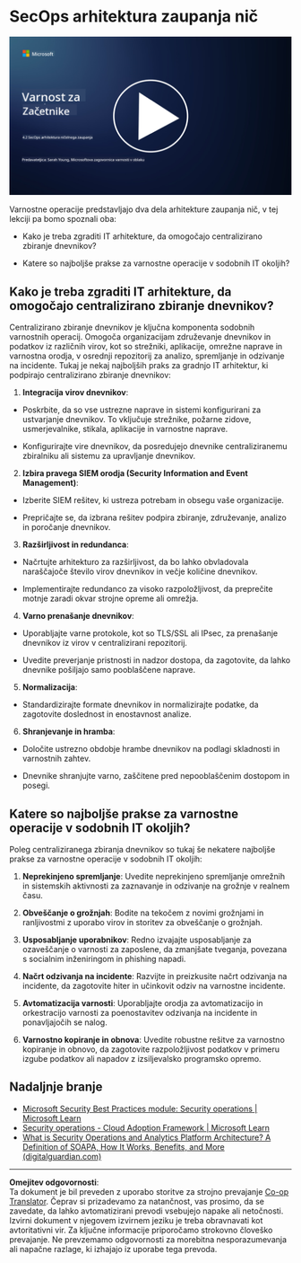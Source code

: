 <!--
CO_OP_TRANSLATOR_METADATA:
{
  "original_hash": "45bbdc114e70936816b0b3e7c40189cf",
  "translation_date": "2025-09-04T00:47:50+00:00",
  "source_file": "4.2 SecOps zero trust architecture.md",
  "language_code": "sl"
}
-->
# SecOps arhitektura zaupanja nič

[![Oglejte si video](../../translated_images/4-2_placeholder.20e2345a0848364aaf73ddda28f676a3d9980843c51a0050774b268037db079d.sl.png)](https://learn-video.azurefd.net/vod/player?id=8a2c36d9-8117-4576-ad5b-787667d13603)

Varnostne operacije predstavljajo dva dela arhitekture zaupanja nič, v tej lekciji pa bomo spoznali oba:

- Kako je treba zgraditi IT arhitekture, da omogočajo centralizirano zbiranje dnevnikov?

- Katere so najboljše prakse za varnostne operacije v sodobnih IT okoljih?

## Kako je treba zgraditi IT arhitekture, da omogočajo centralizirano zbiranje dnevnikov?

Centralizirano zbiranje dnevnikov je ključna komponenta sodobnih varnostnih operacij. Omogoča organizacijam združevanje dnevnikov in podatkov iz različnih virov, kot so strežniki, aplikacije, omrežne naprave in varnostna orodja, v osrednji repozitorij za analizo, spremljanje in odzivanje na incidente. Tukaj je nekaj najboljših praks za gradnjo IT arhitektur, ki podpirajo centralizirano zbiranje dnevnikov:

1. **Integracija virov dnevnikov**:

- Poskrbite, da so vse ustrezne naprave in sistemi konfigurirani za ustvarjanje dnevnikov. To vključuje strežnike, požarne zidove, usmerjevalnike, stikala, aplikacije in varnostne naprave.

- Konfigurirajte vire dnevnikov, da posredujejo dnevnike centraliziranemu zbiralniku ali sistemu za upravljanje dnevnikov.

2. **Izbira pravega SIEM orodja (Security Information and Event Management)**:

- Izberite SIEM rešitev, ki ustreza potrebam in obsegu vaše organizacije.

- Prepričajte se, da izbrana rešitev podpira zbiranje, združevanje, analizo in poročanje dnevnikov.

3. **Razširljivost in redundanca**:

- Načrtujte arhitekturo za razširljivost, da bo lahko obvladovala naraščajoče število virov dnevnikov in večje količine dnevnikov.

- Implementirajte redundanco za visoko razpoložljivost, da preprečite motnje zaradi okvar strojne opreme ali omrežja.

4. **Varno prenašanje dnevnikov**:

- Uporabljajte varne protokole, kot so TLS/SSL ali IPsec, za prenašanje dnevnikov iz virov v centralizirani repozitorij.

- Uvedite preverjanje pristnosti in nadzor dostopa, da zagotovite, da lahko dnevnike pošiljajo samo pooblaščene naprave.

5. **Normalizacija**:

- Standardizirajte formate dnevnikov in normalizirajte podatke, da zagotovite doslednost in enostavnost analize.

6. **Shranjevanje in hramba**:

- Določite ustrezno obdobje hrambe dnevnikov na podlagi skladnosti in varnostnih zahtev.

- Dnevnike shranjujte varno, zaščitene pred nepooblaščenim dostopom in posegi.

## Katere so najboljše prakse za varnostne operacije v sodobnih IT okoljih?

Poleg centraliziranega zbiranja dnevnikov so tukaj še nekatere najboljše prakse za varnostne operacije v sodobnih IT okoljih:

1. **Neprekinjeno spremljanje**: Uvedite neprekinjeno spremljanje omrežnih in sistemskih aktivnosti za zaznavanje in odzivanje na grožnje v realnem času.

2. **Obveščanje o grožnjah**: Bodite na tekočem z novimi grožnjami in ranljivostmi z uporabo virov in storitev za obveščanje o grožnjah.

3. **Usposabljanje uporabnikov**: Redno izvajajte usposabljanje za ozaveščanje o varnosti za zaposlene, da zmanjšate tveganja, povezana s socialnim inženiringom in phishing napadi.

4. **Načrt odzivanja na incidente**: Razvijte in preizkusite načrt odzivanja na incidente, da zagotovite hiter in učinkovit odziv na varnostne incidente.

5. **Avtomatizacija varnosti**: Uporabljajte orodja za avtomatizacijo in orkestracijo varnosti za poenostavitev odzivanja na incidente in ponavljajočih se nalog.

6. **Varnostno kopiranje in obnova**: Uvedite robustne rešitve za varnostno kopiranje in obnovo, da zagotovite razpoložljivost podatkov v primeru izgube podatkov ali napadov z izsiljevalsko programsko opremo.

## Nadaljnje branje

- [Microsoft Security Best Practices module: Security operations | Microsoft Learn](https://learn.microsoft.com/security/operations/security-operations-videos-and-decks?WT.mc_id=academic-96948-sayoung)
- [Security operations - Cloud Adoption Framework | Microsoft Learn](https://learn.microsoft.com/azure/cloud-adoption-framework/secure/security-operations?WT.mc_id=academic-96948-sayoung)
- [What is Security Operations and Analytics Platform Architecture? A Definition of SOAPA, How It Works, Benefits, and More (digitalguardian.com)](https://www.digitalguardian.com/blog/what-security-operations-and-analytics-platform-architecture-definition-soapa-how-it-works#:~:text=All%20in%20all%2C%20security%20operations%20and%20analytics%20platform,become%20more%20efficient%20and%20operative%20with%20your%20security.)

---

**Omejitev odgovornosti**:  
Ta dokument je bil preveden z uporabo storitve za strojno prevajanje [Co-op Translator](https://github.com/Azure/co-op-translator). Čeprav si prizadevamo za natančnost, vas prosimo, da se zavedate, da lahko avtomatizirani prevodi vsebujejo napake ali netočnosti. Izvirni dokument v njegovem izvirnem jeziku je treba obravnavati kot avtoritativni vir. Za ključne informacije priporočamo strokovno človeško prevajanje. Ne prevzemamo odgovornosti za morebitna nesporazumevanja ali napačne razlage, ki izhajajo iz uporabe tega prevoda.